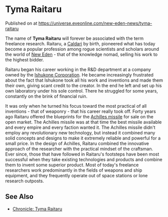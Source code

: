 # Tyma Raitaru
Published on  at https://universe.eveonline.com/new-eden-news/tyma-raitaru

The name of **Tyma Raitaru** will forever be associated with the term
freelance research. Raitaru, a [Caldari](7unGNsrMFwIWXMMbrM2jfy) by birth,
pioneered what has today become a popular profession among rogue
scientists and scholars around the world of [New Eden](5m9PDmbyzmRXdP1vvQETRk) - that of the knowledge nomad, selling his work to the highest bidder.

Raitaru began his career working in the R&D department at a company
owned by the [Ishukone Corporation](7gc0ekpgJoQ3hygIB6ocHI). He
became increasingly frustrated about the fact that Ishukone took all his
work and inventions and made them their own, giving scant credit to the
creator. In the end he left and set up his own laboratory under his sole
control. There he struggled for some years, constantly on the brink of
financial ruin.

It was only when he turned his focus toward the most practical of all
inventions - that of weaponry - that his career really took off. Forty
years ago Raitaru offered the blueprints for the [Achilles missile](41wFE4ZmkbFyMb4JH8s2pJ) for sale on the open market. The
Achilles missile was at that time the best missile available and every
empire and every faction wanted it. The Achilles missile didn't employ
any revolutionary new technology, but instead it combined many solid
concepts and designs to make it extremely reliable and powerful for a
small price. In the design of Achilles, Raitaru combined the innovative
approach of the researcher with the practical mindset of the craftsman.
Ever since, those that have followed in Raitaru's footsteps have been
most successful when they take existing technologies and products and
combine them to invent some superior product. Most of today's freelance
researchers work predominantly in the fields of weapons and ship
equipment, and they frequently operate out of space stations or lone
research outposts.

See Also
--------
- [Chronicle: Tyma Raitaru](7h2Wv68H88ERkTIMm0cMRZ)
